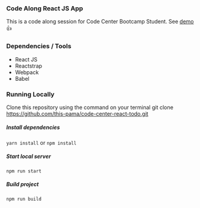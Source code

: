### Code Along React JS App 
This is a code along session for Code Center Bootcamp Student. See [demo](https://this-pama.github.io/code-center-react-todo/) :+1:

### Dependencies / Tools
* React JS
* Reactstrap
* Webpack
* Babel

### Running Locally
Clone this repository using the command on your terminal 
    git clone https://github.com/this-pama/code-center-react-todo.git

##### Install dependencies
` yarn install `
 or 
 `npm install`

##### Start local server
    npm run start

##### Build project
    npm run build